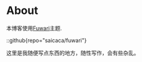 # About
本博客使用[Fuwari](https://github.com/saicaca/fuwari)主题.

::github{repo="saicaca/fuwari"}

这里是我随便写点东西的地方，随性写作，会有些杂乱。